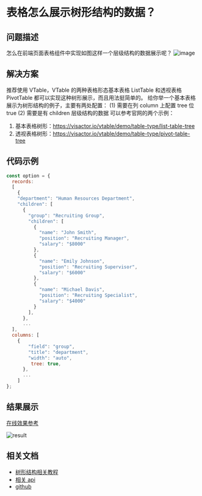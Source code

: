 # 表格怎么展示树形结构的数据？

## 问题描述

怎么在前端页面表格组件中实现如图这样一个层级结构的数据展示呢？
![image](/vtable/faq/15-0.png)

## 解决方案

推荐使用 VTable，VTable 的两种表格形态基本表格 ListTable 和透视表格 PivotTable 都可以实现这种树形展示，而且用法挺简单的。
给你举一个基本表格展示为树形结构的例子，主要有两处配置：
(1) 需要在列 column 上配置 tree 位 true
(2) 需要是有 children 层级结构的数据
可以参考官网的两个示例：

1. 基本表格树形：https://visactor.io/vtable/demo/table-type/list-table-tree
2. 透视表格树形：https://visactor.io/vtable/demo/table-type/pivot-table-tree

## 代码示例

```javascript
const option = {
  records:
  [
    {
    "department": "Human Resources Department",
    "children": [
      {
        "group": "Recruiting Group",
        "children": [
          {
            "name": "John Smith",
            "position": "Recruiting Manager",
            "salary": "$8000"
          },
          {
            "name": "Emily Johnson",
            "position": "Recruiting Supervisor",
            "salary": "$6000"
          },
          {
            "name": "Michael Davis",
            "position": "Recruiting Specialist",
            "salary": "$4000"
          }
        ],
      },
      ...
  ],
  columns: [
    {
        "field": "group",
        "title": "department",
        "width": "auto",
         tree: true,
      },
      ...
    ]
};
```

## 结果展示

[在线效果参考](https://visactor.io/vtable/demo/table-type/list-table-tree)

![result](/vtable/faq/15-1.png)

## 相关文档

- [树形结构相关教程](https://visactor.io/vtable/guide/table_type/List_table/tree_list)
- [相关 api](https://visactor.io/vtable/option/ListTable-columns-text#tree)
- [github](https://github.com/VisActor/VTable)
